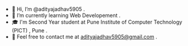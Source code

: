 - 👋 Hi, I’m @adityajadhav5905 .
- 🌱 I’m currently learning Web Developement .
- 🎓 I'm Second Year student at Pune Institute of Computer Technology (PICT) , Pune .
- 📧 Feel free to contact me at adityajadhav5905@gmail.com  .


<!---
adityajadhav5905/adityajadhav5905 is a ✨ special ✨ repository because its `README.md` (this file) appears on your GitHub profile.
You can click the Preview link to take a look at your changes.
--->

